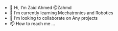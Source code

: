 - 👋 Hi, I’m Zaid Ahmed @Zahmd
- 🌱 I’m currently learning Mechatronics and Robotics
- 💞️ I’m looking to collaborate on Any projects
- 📫 How to reach me ...

<!---
Zahmd/Zahmd is a ✨ special ✨ repository because its `README.md` (this file) appears on your GitHub profile.
You can click the Preview link to take a look at your changes.
--->
